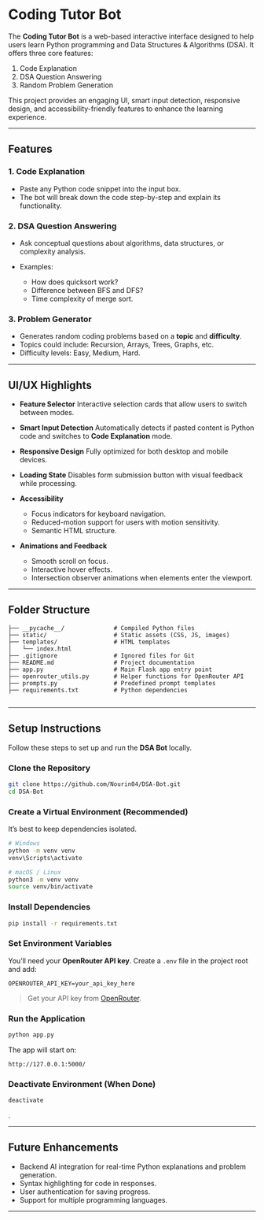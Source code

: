

# Coding Tutor Bot

The **Coding Tutor Bot** is a web-based interactive interface designed to help users learn Python programming and Data Structures & Algorithms (DSA). It offers three core features:

1. Code Explanation
2. DSA Question Answering
3. Random Problem Generation

This project provides an engaging UI, smart input detection, responsive design, and accessibility-friendly features to enhance the learning experience.

---

## Features

### 1. Code Explanation

* Paste any Python code snippet into the input box.
* The bot will break down the code step-by-step and explain its functionality.

### 2. DSA Question Answering

* Ask conceptual questions about algorithms, data structures, or complexity analysis.
* Examples:

  * How does quicksort work?
  * Difference between BFS and DFS?
  * Time complexity of merge sort.

### 3. Problem Generator

* Generates random coding problems based on a **topic** and **difficulty**.
* Topics could include: Recursion, Arrays, Trees, Graphs, etc.
* Difficulty levels: Easy, Medium, Hard.

---

## UI/UX Highlights

* **Feature Selector**
  Interactive selection cards that allow users to switch between modes.

* **Smart Input Detection**
  Automatically detects if pasted content is Python code and switches to **Code Explanation** mode.

* **Responsive Design**
  Fully optimized for both desktop and mobile devices.

* **Loading State**
  Disables form submission button with visual feedback while processing.

* **Accessibility**

  * Focus indicators for keyboard navigation.
  * Reduced-motion support for users with motion sensitivity.
  * Semantic HTML structure.

* **Animations and Feedback**

  * Smooth scroll on focus.
  * Interactive hover effects.
  * Intersection observer animations when elements enter the viewport.

---

## Folder Structure

```
├── __pycache__/              # Compiled Python files
├── static/                   # Static assets (CSS, JS, images)
├── templates/                # HTML templates
│   └── index.html
├── .gitignore                # Ignored files for Git
├── README.md                 # Project documentation
├── app.py                    # Main Flask app entry point
├── openrouter_utils.py       # Helper functions for OpenRouter API
├── prompts.py                # Predefined prompt templates
├── requirements.txt          # Python dependencies
       
```


---

##  Setup Instructions

Follow these steps to set up and run the **DSA Bot** locally.

###  Clone the Repository

```bash
git clone https://github.com/Nourin04/DSA-Bot.git
cd DSA-Bot
```

###  Create a Virtual Environment (Recommended)

It’s best to keep dependencies isolated.

```bash
# Windows
python -m venv venv
venv\Scripts\activate

# macOS / Linux
python3 -m venv venv
source venv/bin/activate
```

###  Install Dependencies

```bash
pip install -r requirements.txt
```

###  Set Environment Variables

You’ll need your **OpenRouter API key**. Create a `.env` file in the project root and add:

```env
OPENROUTER_API_KEY=your_api_key_here
```

> Get your API key from [OpenRouter](https://openrouter.ai/).

###  Run the Application

```bash
python app.py
```

The app will start on:

```
http://127.0.0.1:5000/
```

### Deactivate Environment (When Done)

```bash
deactivate
```
.



---

## Future Enhancements

* Backend AI integration for real-time Python explanations and problem generation.
* Syntax highlighting for code in responses.
* User authentication for saving progress.
* Support for multiple programming languages.

---



